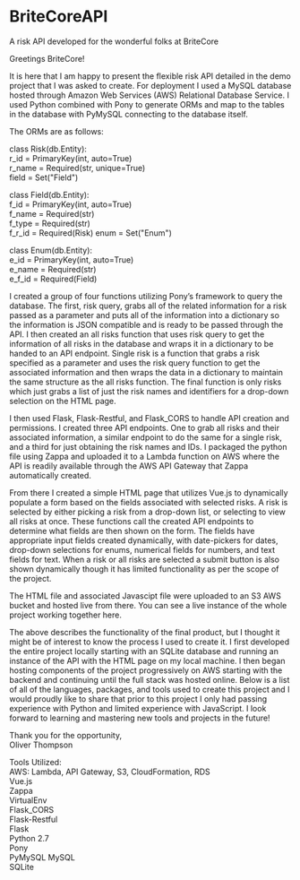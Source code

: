 # BriteCoreAPI
A risk API developed for the wonderful folks at BriteCore

Greetings BriteCore!

It is here that I am happy to present the flexible risk API detailed in the demo project that I was asked 
to create. For deployment I used a MySQL database hosted through Amazon Web Services (AWS) Relational Database 
Service. I used Python combined with Pony to generate ORMs and map to the tables in the database with 
PyMySQL connecting to the database itself.

The ORMs are as follows:

class Risk(db.Entity):  
    r_id = PrimaryKey(int, auto=True)   
    r_name = Required(str, unique=True)     
    field = Set("Field")    

class Field(db.Entity):     
    f_id = PrimaryKey(int, auto=True)   
    f_name = Required(str)  
    f_type = Required(str)  
    f_r_id = Required(Risk) 
    enum = Set("Enum")  

class Enum(db.Entity):    
    e_id = PrimaryKey(int, auto=True)    
    e_name = Required(str)    
    e_f_id = Required(Field)
 
I created a group of four functions utilizing Pony’s framework to query the database.
The first, risk query, grabs all of the related information for a risk passed as a parameter
and puts all of the information into a dictionary so the information is JSON compatible and is 
ready to be passed through the API.  I then created an all risks function that uses risk 
query to get the information of all risks in the database and wraps it in a dictionary to be 
handed to an API endpoint.  Single risk is a function that grabs a risk specified as a parameter 
and uses the risk query function to get the associated information and then wraps the data in a 
dictionary to maintain the same structure as the all risks function.  The final function is 
only risks which just grabs a list of just the risk names and identifiers for a drop-down 
selection on the HTML page.

I then used Flask, Flask-Restful, and Flask_CORS to handle API creation and permissions.
I created three API endpoints.  One to grab all risks and their associated information, a 
similar endpoint to do the same for a single risk, and a third for just obtaining the risk 
names and IDs.  I packaged the python file using Zappa and uploaded it to a Lambda function 
on AWS where the API is readily available through the AWS API Gateway that Zappa automatically created.

From there I created a simple HTML page that utilizes Vue.js to dynamically populate a form 
based on the fields associated with selected risks.  A risk is selected by either picking a 
risk from a drop-down list, or selecting to view all risks at once.  These functions call the 
created API endpoints to determine what fields are then shown on the form.  The fields have 
appropriate input fields created dynamically, with date-pickers for dates, drop-down selections 
for enums, numerical fields for numbers, and text fields for text.  When a risk or all risks are 
selected a submit button is also shown dynamically though it has limited functionality as per the 
scope of the project.

The HTML file and associated Javascipt file were uploaded to an S3 AWS bucket and hosted live from 
there.  You can see a live instance of the whole project working together here.

The above describes the functionality of the final product, but I thought it might be of interest to 
know the process I used to create it.  I first developed the entire project locally starting with an 
SQLite database and running an instance of the API with the HTML page on my local machine.  I then began 
hosting components of the project progressively on AWS starting with the backend and continuing until the 
full stack was hosted online.  Below is a list of all of the languages, packages, and tools used to create 
this project and I would proudly like to share that prior to this project I only had passing experience with 
Python and limited experience with JavaScript.  I look forward to learning and mastering new tools and projects 
in the future!

Thank you for the opportunity,  
Oliver Thompson


Tools Utilized:     
AWS: Lambda, API Gateway, S3, CloudFormation, RDS   
Vue.js  
Zappa   
VirtualEnv  
Flask_CORS  
Flask-Restful   
Flask   
Python 2.7  
Pony    
PyMySQL 
MySQL   
SQLite  

